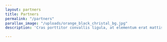 ```yaml
---
layout: partners
title: Partners
permalink: "/partners"
parallax_image: "/uploads/orange_black_christal_bg.jpg"
description: 'Cras porttitor convallis ligula, at elementum erat mattis quis. '

---
```

